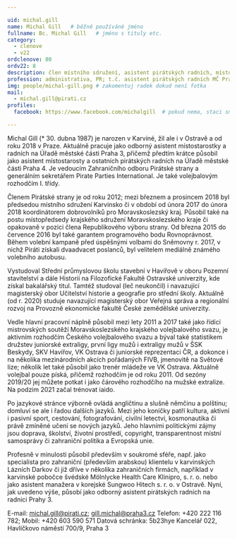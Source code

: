 ```yaml
---

uid: michal.gill
name: Michal Gill  	# běžně používáné jméno
fullname: Bc. Michal Gill  	# jméno s tituly etc.
category:
  - clenove
  - v22
ordclenove: 80
ordv22: 8
description: člen místního sdružení, asistent pirátských radních, místopředseda Sportovní komise a člen Redakční rady radničních novin, vedoucí Zahraničního odboru Pirátů, generální sekretář PPI # zobrazuje se v lide
profession: administrativa, PR; t.č. asistent pirátských radních MČ Praha 3
img: people/michal-gill.png # zakomentuj radek dokud není fotka
mail:
  - michal.gill@pirati.cz
profiles:
  facebook: https://www.facebook.com/michalgill  # pokud nema, staci smazat tuto radku

---
```

 
Michal Gill (* 30. dubna 1987) je narozen v Karviné, žil ale i v Ostravě a od roku 2018 v Praze. Aktuálně pracuje jako odborný asistent místostarostky a radních na Úřadě městské části Praha 3, přičemž předtím krátce působil jako asistent místostarosty a ostatních pirátských radních na Úřadě městské části Praha 4. Je vedoucím Zahraničního odboru Pirátské strany a generálním sekretářem Pirate Parties International. Je také volejbalovým rozhodčím I. třídy.

Členem Pirátské strany je od roku 2012; mezi březnem a prosincem 2018 byl předsedou místního sdružení Karvinsko či v období od února 2017 do února 2018 koordinátorem dobrovolníků pro Moravskoslezský kraj. Působil také na postu místopředsedy krajského sdružení Moravskoslezského kraje či opakovaně v pozici člena Republikového výboru strany. Od března 2015 do července 2016 byl také garantem programového bodu Rovnoprávnost. Během volební kampaně před úspěšnými volbami do Sněmovny r. 2017, v nichž Piráti získali dvaadvacet poslanců, byl velitelem mediálně známého volebního autobusu.

Vystudoval Střední průmyslovou školu stavební v Havířově v oboru Pozemní stavitelství a dále Historii na Filozofické Fakultě Ostravské univerzity, kde získal bakalářský titul. Tamtéž studoval (leč neukončil) i navazující magisterský obor Učitelství historie a geografie pro střední školy. Aktuálně (od r. 2020) studuje navazující magisterský obor Veřejná správa a regionální rozvoj na Provozně ekonomické fakultě České zemědělské univerzity.

Vedle hlavní pracovní náplně působil mezi lety 2011 a 2017 také jako řídící mistrovských soutěží Moravskoslezského krajského volejbalového svazu, je aktivním rozhodčím Českého volejbalového svazu a býval také statistikem družstev juniorské extraligy, první ligy mužů i extraligy mužů v ŠSK Beskydy, SKV Havířov, VK Ostrava či juniorské reprezentaci ČR, a dokonce i na několika mezinárodních akcích pořádaných FIVB, jmenovitě na Světové lize; několik let také působil jako trenér mládeže ve VK Ostrava. Aktuálně volejbal pouze píská, přičemž rozhodčím je od roku 2011. Od sezóny 2019/20 jej můžete potkat i jako čárového rozhodčího na mužské extralize. Na podzim 2021 začal trénovat iaido.

Po jazykové stránce výborně ovládá angličtinu a slušně němčinu a polštinu; domluví se ale i řadou dalších jazyků. Mezi jeho koníčky patří kultura, aktivní i pasivní sport, cestování, fotografování, civilní letectví, kosmonautika či právě zmíněné učení se nových jazyků. Jeho hlavními politickými zájmy jsou doprava, školství, životní prostředí, copyright, transparentnost místní samosprávy či zahraniční politika a Evropská unie.

Profesně v minulosti působil především v soukromé sféře, např. jako specialista pro zahraniční (především arabskou) klientelu v karvinských Lázních Darkov či již dříve v několika zahraničních firmách, například v karvinské pobočce švédské Mölnlycke Health Care Klinipro, s. r. o. nebo jako asistent manažera v korejské Sungwoo Hitech s. r. o. v Ostravě. Nyní, jak uvedeno výše, působí jako odborný asistent pirátských radních na radnici Prahy 3.

E-mail: michal.gill@pirati.cz; gill.michal@praha3.cz
Telefon: +420 222 116 782; Mobil: +420 603 590 571
Datová schránka: 5b23hye
Kancelář 022, Havlíčkovo náměstí 700/9, Praha 3
